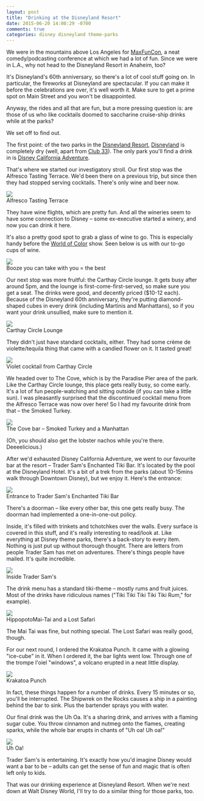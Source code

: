 ```yaml
---
layout: post
title: "Drinking at the Disneyland Resort"
date: 2015-06-20 14:00:29 -0700
comments: true
categories: disney disneyland theme-parks
---
```


We were in the mountains above Los Angeles for [MaxFunCon](http://www.maxfuncon.com/), a neat comedy/podcasting conference at which we had a lot of fun. Since we were in L.A., why not head to the Disneyland Resort in Anaheim, too?

It's Disneyland's 60th anniversary, so there's a lot of cool stuff going on. In particular, the fireworks at Disneyland are spectacular. If you can make it before the celebrations are over, it's well worth it. Make sure to get a prime spot on Main Street and you won't be disappointed.

Anyway, the rides and all that are fun, but a more pressing question is: are those of us who like cocktails doomed to saccharine cruise-ship drinks while at the parks?

We set off to find out.

The first point: of the two parks in the [Disneyland Resort](https://en.wikipedia.org/wiki/Disneyland_Resort), [Disneyland](https://en.wikipedia.org/wiki/Disneyland) is completely dry (well, apart from [Club 33](http://www.snopes.com/disney/parks/club33.asp)). The only park you'll find a drink in is [Disney California Adventure](https://en.wikipedia.org/wiki/Disney_California_Adventure).

That's where we started our investigatory stroll. Our first stop was the Alfresco Tasting Terrace. We'd been there on a previous trip, but since then they had stopped serving cocktails. There's only wine and beer now.

<div class="img">
  <a href="{{ root_url }}/images/disney/june15/alfresco-terrace.jpg">
    <img src="/images/disney/june15/alfresco-terrace.jpg">
  </a>
  <div class="alt">Alfresco Tasting Terrace</div>
</div>

They have wine flights, which are pretty fun. And all the wineries seem to have some connection to Disney – some ex-executive started a winery, and now you can drink it here.

It's also a pretty good spot to grab a glass of wine to go. This is especially handy before the [World of Color](https://en.wikipedia.org/wiki/World_of_Color) show. Seen below is us with our to-go cups of wine.

<div class="img">
  <a href="{{ root_url }}/images/disney/june15/alfresco-wine-to-go.jpg">
    <img src="/images/disney/june15/alfresco-wine-to-go.jpg">
  </a>
  <div class="alt">Booze you can take with you = the best</div>
</div>

Our next stop was more fruitful: the Carthay Circle lounge. It gets busy after around 5pm, and the lounge is first-come-first-served, so make sure you get a seat. The drinks were good, and decently priced ($10-12 each). Because of the Disneyland 60th anniversary, they're putting diamond-shaped cubes in every drink (including Martinis and Manhattans), so if you want your drink unsullied, make sure to mention it.

<div class="img">
  <a href="{{ root_url }}/images/disney/june15/carthay-circle-lounge.jpg">
    <img src="/images/disney/june15/carthay-circle-lounge.jpg">
  </a>
  <div class="alt">Carthay Circle Lounge</div>
</div>

They didn't just have standard cocktails, either. They had some crème de violette/tequila thing that came with a candied flower on it. It tasted great!

<div class="img">
  <a href="{{ root_url }}/images/disney/june15/carthay-violet.jpg">
    <img src="/images/disney/june15/carthay-violet.jpg">
  </a>
  <div class="alt">Violet cocktail from Carthay Circle</div>
</div>

We headed over to The Cove, which is by the Paradise Pier area of the park. Like the Carthay Circle lounge, this place gets really busy, so come early. It's a lot of fun people-watching and sitting outside (if you can take a little sun). I was pleasantly surprised that the discontinued cocktail menu from the Alfresco Terrace was now over here! So I had my favourite drink from that – the Smoked Turkey.

<div class="img">
  <a href="{{ root_url }}/images/disney/june15/the-cove.jpg">
    <img src="/images/disney/june15/the-cove.jpg">
  </a>
  <div class="alt">The Cove bar – Smoked Turkey and a Manhattan</div>
</div>

(Oh, you should also get the lobster nachos while you're there. Deeeelicious.)

After we'd exhausted Disney California Adventure, we went to our favourite bar at the resort – Trader Sam's Enchanted Tiki Bar. It's located by the pool at the Disneyland Hotel. It's a bit of a trek from the parks (about 10-15mins walk through Downtown Disney), but we enjoy it. Here's the entrance:

<div class="img">
  <a href="{{ root_url }}/images/disney/june15/trader-sams-entrance.jpg">
    <img src="/images/disney/june15/trader-sams-entrance.jpg">
  </a>
  <div class="alt">Entrance to Trader Sam's Enchanted Tiki Bar</div>
</div>

There's a doorman – like every other bar, this one gets really busy. The doorman had implemented a one-in-one-out policy.

Inside, it's filled with trinkets and tchotchkes over the walls. Every surface is covered in this stuff, and it's really interesting to read/look at. Like everything at Disney theme parks, there's a back-story to every item. Nothing is just put up without thorough thought. There are letters from people Trader Sam has met on adventures. There's things people have mailed. It's quite incredible.

<div class="img">
  <a href="{{ root_url }}/images/disney/june15/trader-sams-indoor.jpg">
    <img src="/images/disney/june15/trader-sams-indoor.jpg">
  </a>
  <div class="alt">Inside Trader Sam's</div>
</div>

The drink menu has a standard tiki-theme – mostly rums and fruit juices. Most of the drinks have ridiculous names ("Tiki Tiki Tiki Tiki Tiki Rum," for example).

<div class="img">
  <a href="{{ root_url }}/images/disney/june15/trader-sams1.jpg">
    <img src="/images/disney/june15/trader-sams1.jpg">
  </a>
  <div class="alt">HippopotoMai-Tai and a Lost Safari</div>
</div>

The Mai Tai was fine, but nothing special. The Lost Safari was really good, though.

For our next round, I ordered the Krakatoa Punch. It came with a glowing "ice-cube" in it. When I ordered it, the bar lights went low. Through one of the trompe l'oiel "windows", a volcano erupted in a neat little display.

<div class="img">
  <a href="{{ root_url }}/images/disney/june15/trader-sams-krakatoa.jpg">
    <img src="/images/disney/june15/trader-sams-krakatoa.jpg">
  </a>
  <div class="alt">Krakatoa Punch</div>
</div>

In fact, these things happen for a number of drinks. Every 15 minutes or so, you'll be interrupted. The Shipwrek on the Rocks causes a ship in a painting behind the bar to sink. Plus the bartender sprays you with water.

Our final drink was the Uh Oa. It's a sharing drink, and arrives with a flaming sugar cube. You throw cinnamon and nutmeg onto the flames, creating sparks, while the whole bar erupts in chants of "Uh oa! Uh oa!"

<div class="img">
  <a href="{{ root_url }}/images/disney/june15/trader-sams-uh-oa.jpg">
    <img src="/images/disney/june15/trader-sams-uh-oa.jpg">
  </a>
  <div class="alt">Uh Oa!</div>
</div>

Trader Sam's is entertaining. It's exactly how you'd imagine Disney would want a bar to be – adults can get the sense of fun and magic that is often left only to kids.

That was our drinking experience at Disneyland Resort. When we're next down at Walt Disney World, I'll try to do a similar thing for those parks, too.
